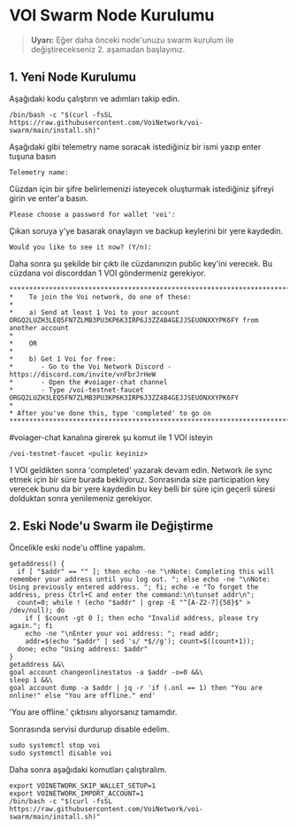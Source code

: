 # VOI Swarm Node Kurulumu

> **Uyarı:**
> Eğer daha önceki node'unuzu swarm kurulum ile değiştirecekseniz 2. aşamadan başlayınız.



## 1. Yeni Node Kurulumu
Aşağıdaki kodu çalıştırın ve adımları takip edin.
```
/bin/bash -c "$(curl -fsSL https://raw.githubusercontent.com/VoiNetwork/voi-swarm/main/install.sh)"
```
Aşağıdaki gibi telemetry name soracak istediğiniz bir ismi yazıp enter tuşuna basın
```
Telemetry name:
```
Cüzdan için bir şifre belirlemenizi isteyecek oluşturmak istediğiniz şifreyi girin ve enter'a basın.
```
Please choose a password for wallet 'voi':
```

Çıkan soruya y'ye basarak onaylayın ve backup keylerini bir yere kaydedin.
```
Would you like to see it now? (Y/n):
```

Daha sonra şu şekilde bir çıktı ile cüzdanınızın public key'ini verecek. Bu cüzdana voi discorddan 1 VOI göndermeniz gerekiyor.
```
****************************************************************************************************************
*    To join the Voi network, do one of these:
*
*    a) Send at least 1 Voi to your account ORGQ2LUZH3LEQ5FN7ZLMB3PU3KP6K3IRP6J3ZZ4B4GEJJSEUONXXYPK6FY from another account
*
*    OR
*
*    b) Get 1 Voi for free:
*       - Go to the Voi Network Discord - https://discord.com/invite/vnFbrJrHeW
*       - Open the #voiager-chat channel
*       - Type /voi-testnet-faucet ORGQ2LUZH3LEQ5FN7ZLMB3PU3KP6K3IRP6J3ZZ4B4GEJJSEUONXXYPK6FY
*
* After you've done this, type 'completed' to go on
****************************************************************************************************************
```

#voiager-chat kanalına girerek şu komut ile 1 VOI isteyin
```
/voi-testnet-faucet <pulic keyiniz>
```

1 VOI geldikten sonra 'completed' yazarak devam edin. Network ile sync etmek için bir süre burada bekliyoruz.
Sonrasında size participation key verecek bunu da bir yere kaydedin bu key belli bir süre için geçerli süresi dolduktan sonra yenilemeniz gerekiyor.


## 2. Eski Node'u Swarm ile Değiştirme
Öncelikle eski node'u offline yapalım.
```
getaddress() {
  if [ "$addr" == "" ]; then echo -ne "\nNote: Completing this will remember your address until you log out. "; else echo -ne "\nNote: Using previously entered address. "; fi; echo -e "To forget the address, press Ctrl+C and enter the command:\n\tunset addr\n";
  count=0; while ! (echo "$addr" | grep -E "^[A-Z2-7]{58}$" > /dev/null); do
    if [ $count -gt 0 ]; then echo "Invalid address, please try again."; fi
    echo -ne "\nEnter your voi address: "; read addr;
    addr=$(echo "$addr" | sed 's/ *$//g'); count=$((count+1));
  done; echo "Using address: $addr"
}
getaddress &&\
goal account changeonlinestatus -a $addr -o=0 &&\
sleep 1 &&\
goal account dump -a $addr | jq -r 'if (.onl == 1) then "You are online!" else "You are offline." end'
```
'You are offline.' çıktısını alıyorsanız tamamdır.

Sonrasında servisi durdurup disable edelim.
```
sudo systemctl stop voi
sudo systemctl disable voi
```

Daha sonra aşağıdaki komutları çalıştıralım.
```
export VOINETWORK_SKIP_WALLET_SETUP=1
export VOINETWORK_IMPORT_ACCOUNT=1
/bin/bash -c "$(curl -fsSL https://raw.githubusercontent.com/VoiNetwork/voi-swarm/main/install.sh)"
```
